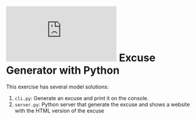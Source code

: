 # ![4Geeks Logo](http://assets.breatheco.de/apis/img/images.php?blob&random&cat=icon&tags=4geeks,16) Excuse Generator with Python

This exercise has several model solutions:

1. `cli.py`: Generate an excuse and print it on the console.
1. `server.py`: Python server that generate the excuse and shows a website with the HTML version of the excuse
